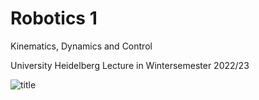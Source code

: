 # Robotics 1
Kinematics, Dynamics and Control 

University Heidelberg Lecture in Wintersemester 2022/23

![title](Images/HRP2-Tokyo-at-the-Valve-Day2-4071442560.jpg)
